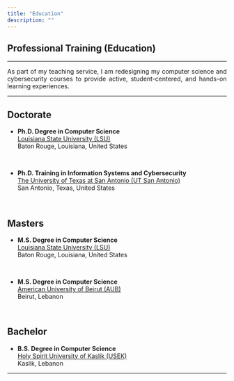 ```yaml
---
title: "Education"
description: ""
---
```


<div style='text-align: justify; text-justify: inter-word;'>

## Professional Training (Education)

---

As part of my teaching service, I am redesigning my computer science and cybersecurity courses to provide active, student-centered, and hands-on learning experiences.

---

## Doctorate

* **Ph.D. Degree in Computer Science** <br>
<a href='https://www.lsu.edu/' target='_blank'>Louisiana State University (LSU)</a><br>
Baton Rouge, Louisiana, United States

<br>

* **Ph.D. Training in Information Systems and Cybersecurity** <br>
<a href='https://www.utsa.edu/' target='_blank'>The University of Texas at San Antonio (UT San Antonio)</a><br> 
San Antonio, Texas, United States

<br>

## Masters

* **M.S. Degree in Computer Science** <br>
<a href='https://www.lsu.edu/' target='_blank'>Louisiana State University (LSU)</a><br>
Baton Rouge, Louisiana, United States


<br>

* **M.S. Degree in Computer Science** <br>
<a href='https://www.aub.edu.lb/' target='_blank'>American University of Beirut (AUB)</a><br>
Beirut, Lebanon

<br>

## Bachelor

* **B.S. Degree in Computer Science** <br>
<a href='https://www.usek.edu.lb/' target='_blank'>Holy Spirit University of Kaslik (USEK)</a><br>
Kaslik, Lebanon

---

</div>